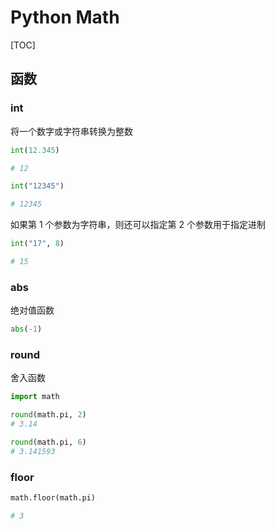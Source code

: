 # Python Math

[TOC]

## 函数

### int

将一个数字或字符串转换为整数

```python
int(12.345)

# 12
```

```python
int("12345")

# 12345
```

如果第 1 个参数为字符串，则还可以指定第 2 个参数用于指定进制

```python
int("17", 8)

# 15
```

### abs

绝对值函数

```python
abs(-1)
```

### round

舍入函数

```python
import math

round(math.pi, 2)
# 3.14

round(math.pi, 6)
# 3.141593
```

### floor

```python
math.floor(math.pi)

# 3
```

